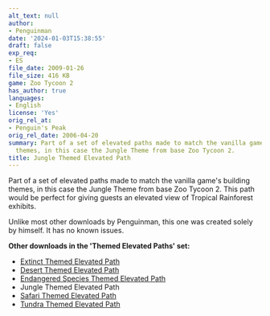 ```yaml
---
alt_text: null
author:
- Penguinman
date: '2024-01-03T15:38:55'
draft: false
exp_req:
- ES
file_date: 2009-01-26
file_size: 416 KB
game: Zoo Tycoon 2
has_author: true
languages:
- English
license: 'Yes'
orig_rel_at:
- Penguin's Peak
orig_rel_date: 2006-04-20
summary: Part of a set of elevated paths made to match the vanilla game's building
  themes, in this case the Jungle Theme from base Zoo Tycoon 2.
title: Jungle Themed Elevated Path
---
```

Part of a set of elevated paths made to match the vanilla game's building themes, in this case the Jungle Theme from base Zoo Tycoon 2. This path would be perfect for giving guests an elevated view of Tropical Rainforest exhibits.

Unlike most other downloads by Penguinman, this one was created solely by himself. It has no known issues.

**Other downloads in the 'Themed Elevated Paths' set:**
- [Extinct Themed Elevated Path](<https://www.zooberry.org/mods/zt2/objects/paths/extinct-themed-elevated-path/>)
- [Desert Themed Elevated Path](<https://www.zooberry.org/mods/zt2/objects/paths/desert-themed-elevated-path/>)
- [Endangered Species Themed Elevated Path](<https://www.zooberry.org/mods/zt2/objects/paths/endangered-species-themed-elevated-path/>)
- Jungle Themed Elevated Path
- [Safari Themed Elevated Path](<https://www.zooberry.org/mods/zt2/objects/paths/safari-themed-elevated-path/>)
- [Tundra Themed Elevated Path](<https://www.zooberry.org/mods/zt2/objects/paths/tundra-themed-elevated-path/>)